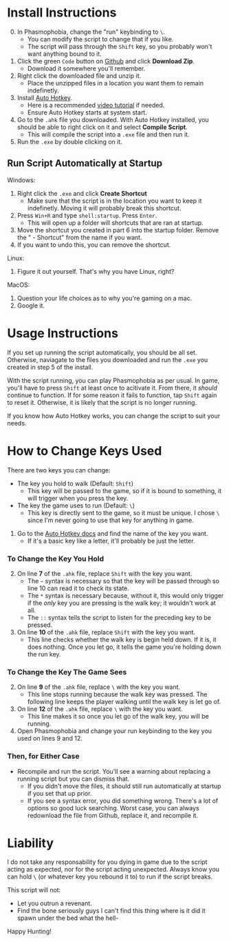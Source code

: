 # Install Instructions
0. In Phasmophobia, change the "run" keybinding to `\`.
    * You can modify the script to change that if you like.
    * The script will pass through the `Shift` key, so you probably won't want anything bound to it.
1. Click the green `Code` button on [Github](https://github.com/DavidMacDonald11/phasmophobia_auto_run_script) and click **Download Zip**.
    * Download it somewhere you'll remember.
2. Right click the downloaded file and unzip it.
    * Place the unzipped files in a location you want them to remain indefinetly.
3. Install [Auto Hotkey](https://www.autohotkey.com/).
    * Here is a recommended [video tutorial](https://www.youtube.com/watch?v=k7e9MrP-U_g) if needed.
    * Ensure Auto Hotkey starts at system start.
4. Go to the `.ahk` file you downloaded. With Auto Hotkey installed, you should be able to right click on it and select **Compile Script**.
    * This will compile the script into a `.exe` file and then run it.
5. Run the `.exe` by double clicking on it.

## Run Script Automatically at Startup
Windows:

1. Right click the `.exe` and click **Create Shortcut**
    * Make sure that the script is in the location you want to keep it indefinetly. Moving it will probably break this shortcut.
2. Press `Win+R` and type `shell:startup`. Press `Enter`.
    * This will open up a folder will shortcuts that are ran at startup.
3. Move the shortcut you created in part 6 into the startup folder. Remove the " - Shortcut" from the name if you want.
4. If you want to undo this, you can remove the shortcut.

Linux:
1. Figure it out yourself. That's why you have Linux, right?

MacOS:
1. Question your life choices as to why you're gaming on a mac.
2. Google it.

# Usage Instructions
If you set up running the script automatically, you should be all set. Otherwise, naviagate to the files you downloaded and run the `.exe` you created in step 5 of the install.

With the script running, you can play Phasmophobia as per usual. In game, you'll have to press `Shift` at least once to acitivate it. From there, it *should* continue to function. If for some reason it fails to function, tap `Shift` again to reset it. Otherwise, it is likely that the script is no longer running.

If you know how Auto Hotkey works, you can change the script to suit your needs.

# How to Change Keys Used
There are two keys you can change:
- The key you hold to walk (Default: `Shift`)
    * This key will be passed to the game, so if it is bound to something, it will trigger when you press the key.
- The key the game uses to run (Default: `\`)
    * This key is directly sent to the game, so it must be unique. I chose `\` since I'm never going to use that key for anything in game.

1. Go to the [Auto Hotkey docs](https://www.autohotkey.com/docs/KeyList.htm) and find the name of the key you want.
    * If it's a basic key like a letter, it'll probably be just the letter.

### To Change the Key You Hold
2. On line **7** of the `.ahk` file, replace `Shift` with the key you want.
    * The `~` syntax is necessary so that the key will be passed through so line 10 can read it to check its state.
    * The `*` syntax is necessary because, without it, this would only trigger if the *only* key you are pressing is the walk key; it wouldn't work at all.
    * The `::` syntax tells the script to listen for the preceding key to be pressed.
3. On line **10** of the `.ahk` file, replace `Shift` with the key you want.
    * This line checks whether the walk key is begin held down. If it is, it does nothing. Once you let go, it tells the game you're holding down the run key.

### To Change the Key The Game Sees
2. On line **9** of the `.ahk` file, replace `\` with the key you want.
    * This line stops running because the walk key was pressed. The following line keeps the player walking until the walk key is let go of.
3. On line **12** of the `.ahk` file, replace `\` with the key you want.
    * This line makes it so once you let go of the walk key, you will be running.
4. Open Phasmophobia and change your run keybinding to the key you used on lines 9 and 12.

### Then, for Either Case

- Recompile and run the script. You'll see a warning about replacing a running script but you can dismiss that.
    * If you didn't move the files, it should still run automatically at startup if you set that up prior.
    * If you see a syntax error, you did something wrong. There's a lot of options so good luck searching. Worst case, you can always redownload the file from Github, replace it, and recompile it.

# Liability
I do not take any responsability for you dying in game due to the script acting as expected, nor for the script acting unexpected. Always know you can hold `\` (or whatever key you rebound it to) to run if the script breaks.

This script will not:
- Let you outrun a revenant.
- Find the bone seriously guys I can't find this thing where is it did it spawn under the bed what the hell-

Happy Hunting!
